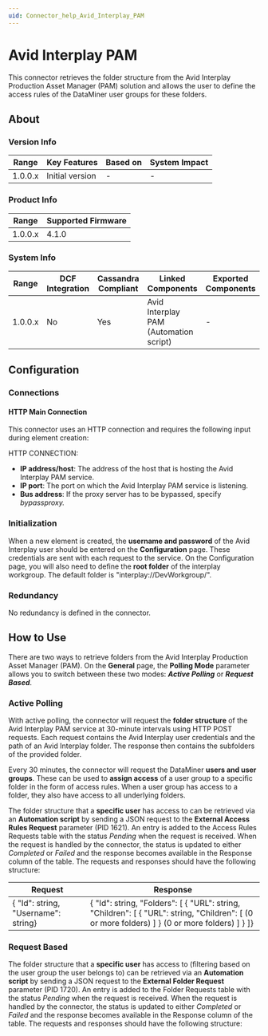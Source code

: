 ```yaml
---
uid: Connector_help_Avid_Interplay_PAM
---
```


# Avid Interplay PAM

This connector retrieves the folder structure from the Avid Interplay Production Asset Manager (PAM) solution and allows the user to define the access rules of the DataMiner user groups for these folders.

## About

### Version Info

| **Range** | **Key Features** | **Based on** | **System Impact** |
|-----------|------------------|--------------|-------------------|
| 1.0.0.x   | Initial version  | \-           | \-                |

### Product Info

| **Range** | **Supported Firmware** |
|-----------|------------------------|
| 1.0.0.x   | 4.1.0                  |

### System Info

| **Range** | **DCF Integration** | **Cassandra Compliant** | **Linked Components**                  | **Exported Components** |
|-----------|---------------------|-------------------------|----------------------------------------|-------------------------|
| 1.0.0.x   | No                  | Yes                     | Avid Interplay PAM (Automation script) | \-                      |

## Configuration

### Connections

#### HTTP Main Connection

This connector uses an HTTP connection and requires the following input during element creation:

HTTP CONNECTION:

- **IP address/host**: The address of the host that is hosting the Avid Interplay PAM service.
- **IP port**: The port on which the Avid Interplay PAM service is listening.
- **Bus address**: If the proxy server has to be bypassed, specify *bypassproxy.*

### Initialization

When a new element is created, the **username and password** of the Avid Interplay user should be entered on the **Configuration** page. These credentials are sent with each request to the service. On the Configuration page, you will also need to define the **root folder** of the interplay workgroup. The default folder is "interplay://DevWorkgroup/".

### Redundancy

No redundancy is defined in the connector.

## How to Use

There are two ways to retrieve folders from the Avid Interplay Production Asset Manager (PAM). On the **General** page, the **Polling Mode** parameter allows you to switch between these two modes: ***Active Polling*** or ***Request Based***.

### Active Polling

With active polling, the connector will request the **folder structure** of the Avid Interplay PAM service at 30-minute intervals using HTTP POST requests. Each request contains the Avid Interplay user credentials and the path of an Avid Interplay folder. The response then contains the subfolders of the provided folder.

Every 30 minutes, the connector will request the DataMiner **users and user groups**. These can be used to **assign access** of a user group to a specific folder in the form of access rules. When a user group has access to a folder, they also have access to all underlying folders.

The folder structure that a **specific user** has access to can be retrieved via an **Automation script** by sending a JSON request to the **External Access Rules Request** parameter (PID 1621). An entry is added to the Access Rules Requests table with the status *Pending* when the request is received. When the request is handled by the connector, the status is updated to either *Completed* or *Failed* and the response becomes available in the Response column of the table. The requests and responses should have the following structure:

| **Request**                         | **Response**                                                                                                                                        |
|-------------------------------------|-----------------------------------------------------------------------------------------------------------------------------------------------------|
| { "Id": string, "Username": string} | { "Id": string, "Folders": \[ { "URL": string, "Children": \[ { "URL": string, "Children": \[ (0 or more folders) \] } (0 or more folders) \] } \]} |

### Request Based

The folder structure that a **specific user** has access to (filtering based on the user group the user belongs to) can be retrieved via an **Automation script** by sending a JSON request to the **External Folder Request** parameter (PID 1720). An entry is added to the Folder Requests table with the status *Pending* when the request is received. When the request is handled by the connector, the status is updated to either *Completed* or *Failed* and the response becomes available in the Response column of the table. The requests and responses should have the following structure:

